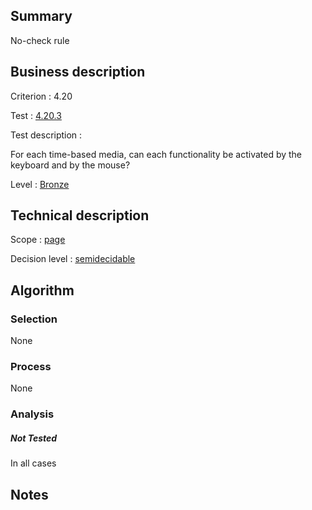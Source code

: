 ## Summary

No-check rule

## Business description

Criterion : 4.20

Test : [4.20.3](http://www.accessiweb.org/index.php/accessiweb-22-english-version.html#test-4-20-3)

Test description :

For each time-based media, can each functionality be activated by the
keyboard and by the mouse?

Level : [Bronze](/en/category/rules-design/accessiweb-11/level/bronze)

## Technical description

Scope : [page](/en/category/rules-design/accessiweb-11/scope/page)

Decision level :
[semidecidable](/en/category/rules-design/accessiweb-11/decision-level/semidecidable)

## Algorithm

### Selection

None

### Process

None

### Analysis

##### Not Tested

In all cases

## Notes


